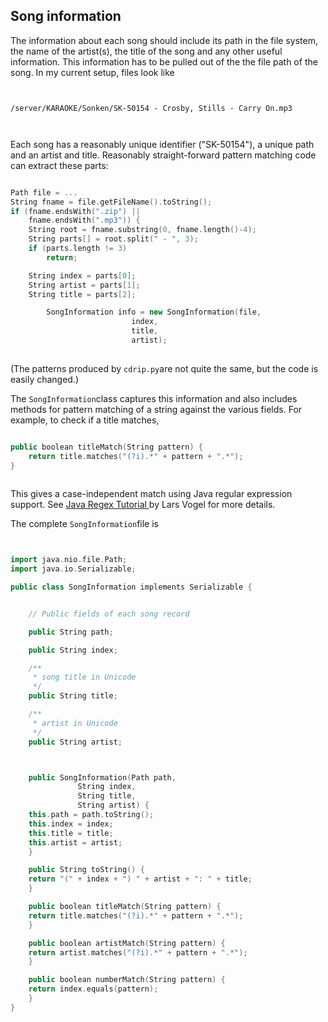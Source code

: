 
##  Song information 


The information about each song should include its path
      in the file system, the name of the artist(s), the title
      of the song and any other useful information. This information
      has to be pulled out of the the file path of the song.
      In my current setup, files look like

```

	
/server/KARAOKE/Sonken/SK-50154 - Crosby, Stills - Carry On.mp3
	
      
```


Each song has a reasonably unique identifier ("SK-50154"),
      a unique path and an artist and title. 
      Reasonably straight-forward pattern matching code can
      extract these parts:

```cpp

Path file = ...
String fname = file.getFileName().toString();
if (fname.endsWith(".zip") || 
    fname.endsWith(".mp3")) {
    String root = fname.substring(0, fname.length()-4);
    String parts[] = root.split(" - ", 3);
    if (parts.length != 3)
        return;

	String index = parts[0];
	String artist = parts[1];
	String title = parts[2];

        SongInformation info = new SongInformation(file,
						   index,
						   title,
						   artist);
      
```


(The patterns produced by `cdrip.py`are not quite the same, but the code is easily changed.)


The `SongInformation`class captures this
      information and also includes methods for pattern matching
      of a string against the various fields. For example,
      to check if a title matches,

```cpp

public boolean titleMatch(String pattern) {
    return title.matches("(?i).*" + pattern + ".*");
}
      
```


This gives a case-independent match using 
      Java regular expression support.
      See [
	Java Regex Tutorial
      ](http://www.vogella.com/articles/JavaRegularExpressions/article.html) by Lars Vogel for more details.


The complete `SongInformation`file is

```cpp


import java.nio.file.Path;
import java.io.Serializable;

public class SongInformation implements Serializable {


    // Public fields of each song record

    public String path;

    public String index;

    /**
     * song title in Unicode
     */
    public String title;

    /**
     * artist in Unicode
     */
    public String artist;



    public SongInformation(Path path,
			   String index,
			   String title,
			   String artist) {
	this.path = path.toString();
	this.index = index;
	this.title = title;
	this.artist = artist;
    }

    public String toString() {
	return "(" + index + ") " + artist + ": " + title;
    }

    public boolean titleMatch(String pattern) {
	return title.matches("(?i).*" + pattern + ".*");
    }

    public boolean artistMatch(String pattern) {
	return artist.matches("(?i).*" + pattern + ".*");
    }

    public boolean numberMatch(String pattern) {
	return index.equals(pattern);
    }
}

      
```
